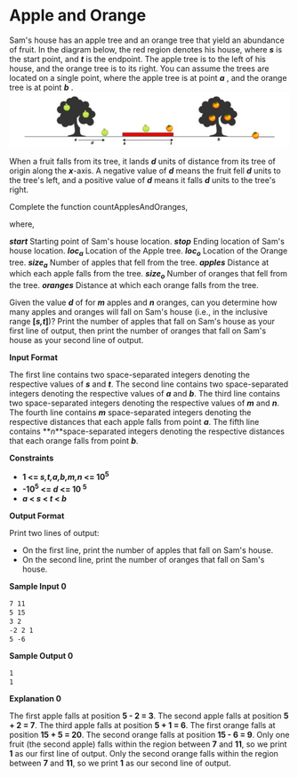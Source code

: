 # Apple and Orange

Sam's house has an apple tree and an orange tree that yield an abundance of fruit. In the diagram below,
the red region denotes his house, where **_s_** is the start point, and **_t_** is the endpoint. The apple tree is to the
left of his house, and the orange tree is to its right. You can assume the trees are located on a single
point, where the apple tree is at point **_a_** , and the orange tree is at point **_b_** .
![](images/apple_orange.jpg)

When a fruit falls from its tree, it lands **_d_** units of distance from its tree of origin along the **_x_**-axis. A
negative value of **_d_** means the fruit fell **_d_** units to the tree's left, and a positive value of **_d_** means it falls **_d_**
units to the tree's right.

Complete the function countApplesAndOranges,

where,

 **_start_** Starting point of Sam's house location.
 **_stop_** Ending location of Sam's house location.
 **_loc<sub>_a_</sub>_** Location of the Apple tree.
 **_loc<sub>_o_</sub>_** Location of the Orange tree.
 **_size<sub>_a_</sub>_** Number of apples that fell from the tree.
 **_apples_** Distance at which each apple falls from the tree.
 **_size<sub>_o_</sub>_** Number of oranges that fell from the tree.
 **_oranges_** Distance at which each orange falls from the tree.

Given the value **_d_** of for **_m_** apples and **_n_** oranges, can you determine how many apples and oranges will
fall on Sam's house (i.e., in the inclusive range **[_s,t_]**)? Print the number of apples that fall on Sam's house
as your first line of output, then print the number of oranges that fall on Sam's house as your second line
of output.

**Input Format**
 
The first line contains two space-separated integers denoting the respective values of **_s_** and **_t_**.
The second line contains two space-separated integers denoting the respective values of **_a_** and **_b_**.
The third line contains two space-separated integers denoting the respective values of  **_m_** and **_n_**.
The fourth line contains **_m_** space-separated integers denoting the respective distances that each apple
falls from point **_a_**.
The fifth line contains **_n_**space-separated integers denoting the respective distances that each orange falls
from point **_b_**.

**Constraints**
- **1 <= _s,t,a,b,m,n_ <= 10<sup>5</sup>**
- **-10<sup>5</sup> <= _d_ <= 10 <sup>5<sup>**
-  **_a_ < _s_ < _t_ < _b_**

**Output Format**

Print two lines of output:
- On the first line, print the number of apples that fall on Sam's house.
- On the second line, print the number of oranges that fall on Sam's house.

**Sample Input 0**

```
7 11
5 15
3 2
-2 2 1
5 -6
```
**Sample Output 0**

```
1
1
```
**Explanation 0**

The first apple falls at position **5 - 2 = 3**.
The second apple falls at position **5 + 2 = 7**.
The third apple falls at position **5 + 1 = 6**.
The first orange falls at position **15 + 5 = 20**.
The second orange falls at position **15 - 6 = 9**.
Only one fruit (the second apple) falls within the region between **7** and **11**, so we print **1** as our first line of
output.
Only the second orange falls within the region between **7** and **11**, so we print **1** as our second line of
output.

